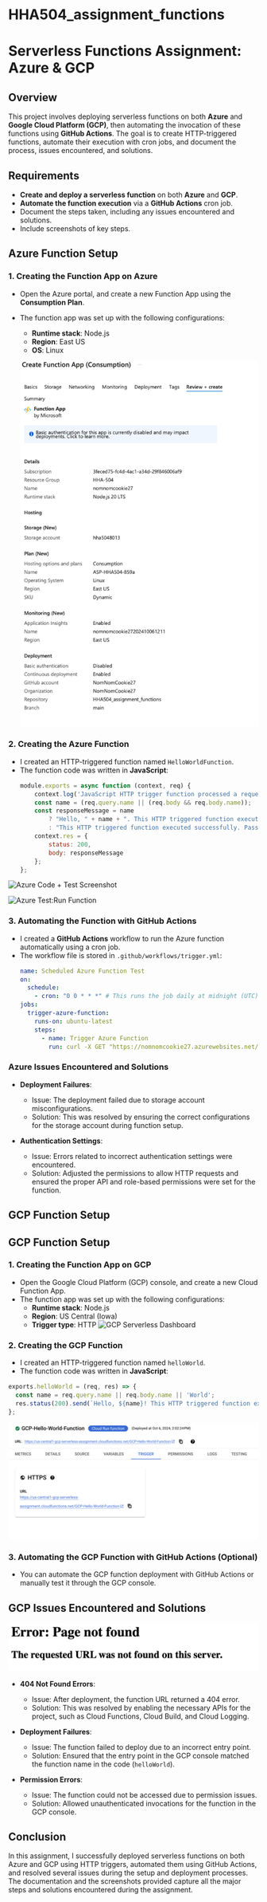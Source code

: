 # HHA504_assignment_functions

# Serverless Functions Assignment: Azure & GCP

## Overview
This project involves deploying serverless functions on both **Azure** and **Google Cloud Platform (GCP)**, then automating the invocation of these functions using **GitHub Actions**. The goal is to create HTTP-triggered functions, automate their execution with cron jobs, and document the process, issues encountered, and solutions.

## Requirements

- **Create and deploy a serverless function** on both **Azure** and **GCP**.
- **Automate the function execution** via a **GitHub Actions** cron job.
- Document the steps taken, including any issues encountered and solutions.
- Include screenshots of key steps.

## Azure Function Setup

### 1. **Creating the Function App on Azure**
- Open the Azure portal, and create a new Function App using the **Consumption Plan**.
- The function app was set up with the following configurations:
  - **Runtime stack**: Node.js
  - **Region**: East US
  - **OS**: Linux

  ![Azure Function App Creation](Functions/Azure%20Function%20App%20Creation.png)

### 2. **Creating the Azure Function**
- I created an HTTP-triggered function named `HelloWorldFunction`.
- The function code was written in **JavaScript**:
  ```javascript
  module.exports = async function (context, req) {
      context.log('JavaScript HTTP trigger function processed a request.');
      const name = (req.query.name || (req.body && req.body.name));
      const responseMessage = name
          ? "Hello, " + name + ". This HTTP triggered function executed successfully."
          : "This HTTP triggered function executed successfully. Pass a name in the query string or in the request body for a personalized response.";
      context.res = {
          status: 200,
          body: responseMessage
      };
  };
![Azure Code + Test Screenshot](Functions/Azure%20Code%20+%20Test%20Screenshot.png)

![Azure Test:Run Function](Functions/Azure%20Test%3ARun%20Function.png)

### 3. **Automating the Function with GitHub Actions**
- I created a **GitHub Actions** workflow to run the Azure function automatically using a cron job.
- The workflow file is stored in `.github/workflows/trigger.yml`:
  ```yaml
  name: Scheduled Azure Function Test
  on:
    schedule:
      - cron: "0 0 * * *" # This runs the job daily at midnight (UTC)
  jobs:
    trigger-azure-function:
      runs-on: ubuntu-latest
      steps:
        - name: Trigger Azure Function
          run: curl -X GET "https://nomnomcookie27.azurewebsites.net/api/HelloWorldFunction?code=gqlIao3UvbItxnao_C_-iq8rA9qEcLFBpGmuHTnV3tAPAzFuwUajEg%3D%3D"
### Azure Issues Encountered and Solutions

- **Deployment Failures**: 
  - Issue: The deployment failed due to storage account misconfigurations.
  - Solution: This was resolved by ensuring the correct configurations for the storage account during function setup.

- **Authentication Settings**: 
  - Issue: Errors related to incorrect authentication settings were encountered.
  - Solution: Adjusted the permissions to allow HTTP requests and ensured the proper API and role-based permissions were set for the function.

## GCP Function Setup

## GCP Function Setup

### 1. **Creating the Function App on GCP**

- Open the Google Cloud Platform (GCP) console, and create a new Cloud Function App.
- The function app was set up with the following configurations:
  - **Runtime stack**: Node.js
  - **Region**: US Central (Iowa)
  - **Trigger type**: HTTP
![GCP Serverless Dashboard](Functions/GCP%20Serverless%20Dashboard.png)

### 2. **Creating the GCP Function**

- I created an HTTP-triggered function named `helloWorld`.
- The function code was written in **JavaScript**:

```javascript
exports.helloWorld = (req, res) => {
  const name = req.query.name || req.body.name || 'World';
  res.status(200).send(`Hello, ${name}! This HTTP triggered function executed successfully.`);
};
```
![GCP Function Trigger](Functions/GCP%20Function%20Trigger.png)

### 3. Automating the GCP Function with GitHub Actions (Optional)

- You can automate the GCP function deployment with GitHub Actions or manually test it through the GCP console.

## GCP Issues Encountered and Solutions
![404 URL Error](Functions/404%20Url%20Error.png)
- **404 Not Found Errors**:
  - Issue: After deployment, the function URL returned a 404 error.
  - Solution: This was resolved by enabling the necessary APIs for the project, such as Cloud Functions, Cloud Build, and Cloud Logging.

- **Deployment Failures**:
  - Issue: The function failed to deploy due to an incorrect entry point.
  - Solution: Ensured that the entry point in the GCP console matched the function name in the code (`helloWorld`).

- **Permission Errors**:
  - Issue: The function could not be accessed due to permission issues.
  - Solution: Allowed unauthenticated invocations for the function in the GCP console.
  
## Conclusion

In this assignment, I successfully deployed serverless functions on both Azure and GCP using HTTP triggers, automated them using GitHub Actions, and resolved several issues during the setup and deployment processes. The documentation and the screenshots provided capture all the major steps and solutions encountered during the assignment.








